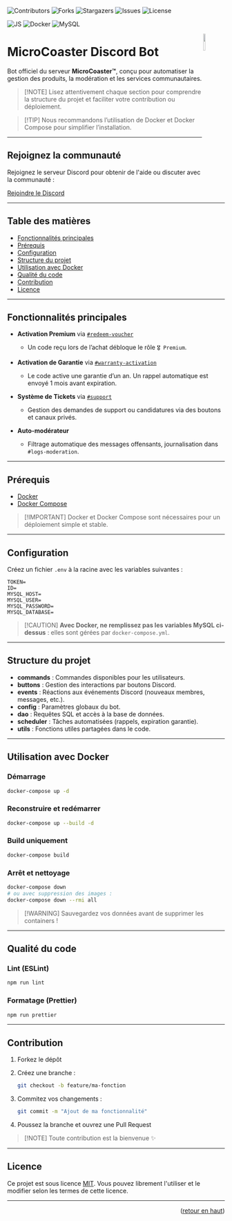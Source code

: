 ![Contributors](https://img.shields.io/github/contributors/microcoaster/discord-bot.svg?style=for-the-badge)
![Forks](https://img.shields.io/github/forks/microcoaster/discord-bot.svg?style=for-the-badge)
![Stargazers](https://img.shields.io/github/stars/microcoaster/discord-bot.svg?style=for-the-badge)
![Issues](https://img.shields.io/github/issues/microcoaster/discord-bot.svg?style=for-the-badge)
![License](https://img.shields.io/github/license/microcoaster/discord-bot.svg?style=for-the-badge)

![JS](https://img.shields.io/badge/JS-20232A?style=for-the-badge\&logo=javascript\&logoColor=f1c513)
![Docker](https://img.shields.io/badge/Docker-20232A?style=for-the-badge\&logo=docker\&logoColor=1D63ED)
![MySQL](https://img.shields.io/badge/MySQL-20232A?style=for-the-badge\&logo=mysql\&logoColor=00758f)

<img src="https://media.discordapp.net/attachments/1387054323925651668/1387054412253630505/245e2a9ca9588591ba21607d59a1532e.png?ex=685bf296&is=685aa116&hm=a732cc20410d0c807eebd1adb5ad66cdde5bc349d4ce1d18fb2b104dbe8e93ce&=&format=webp&quality=lossless" align="right" width="10%" />

# MicroCoaster Discord Bot

Bot officiel du serveur **MicroCoaster™**, conçu pour automatiser la gestion des produits, la modération et les services communautaires.

> \[!NOTE]
> Lisez attentivement chaque section pour comprendre la structure du projet et faciliter votre contribution ou déploiement.

> \[!TIP]
> Nous recommandons l’utilisation de Docker et Docker Compose pour simplifier l’installation.

---

## Rejoignez la communauté

Rejoignez le serveur Discord pour obtenir de l'aide ou discuter avec la communauté :

[Rejoindre le Discord](https://discord.gg/NXqd4eYYQf)

---

## Table des matières

* [Fonctionnalités principales](#fonctionnalités-principales)
* [Prérequis](#prérequis)
* [Configuration](#configuration)
* [Structure du projet](#structure-du-projet)
* [Utilisation avec Docker](#utilisation-avec-docker)
* [Qualité du code](#qualité-du-code)
* [Contribution](#contribution)
* [Licence](#licence)

---

## Fonctionnalités principales

* **Activation Premium** via [`#redeem-voucher`](https://discord.com/channels/1103592569360891954/1382644266026663946)

  * Un code reçu lors de l’achat débloque le rôle `🎖️ Premium`.

* **Activation de Garantie** via [`#warranty-activation`](https://discord.com/channels/1103592569360891954/1382644556901781555)

  * Le code active une garantie d’un an. Un rappel automatique est envoyé 1 mois avant expiration.

* **Système de Tickets** via [`#support`](https://discord.com/channels/1103592569360891954/1382647557888675841)

  * Gestion des demandes de support ou candidatures via des boutons et canaux privés.

* **Auto-modérateur**

  * Filtrage automatique des messages offensants, journalisation dans `#logs-moderation`.

---

## Prérequis

* [Docker](https://docs.docker.com/get-docker/)
* [Docker Compose](https://docs.docker.com/compose/install/)

> \[!IMPORTANT]
> Docker et Docker Compose sont nécessaires pour un déploiement simple et stable.

---

## Configuration

Créez un fichier `.env` à la racine avec les variables suivantes :

```dotenv
TOKEN=
ID=
MYSQL_HOST=
MYSQL_USER=
MYSQL_PASSWORD=
MYSQL_DATABASE=
```

> \[!CAUTION]
> **Avec Docker, ne remplissez pas les variables MySQL ci-dessus** : elles sont gérées par `docker-compose.yml`.

---

## Structure du projet

* **commands** : Commandes disponibles pour les utilisateurs.
* **buttons** : Gestion des interactions par boutons Discord.
* **events** : Réactions aux événements Discord (nouveaux membres, messages, etc.).
* **config** : Paramètres globaux du bot.
* **dao** : Requêtes SQL et accès à la base de données.
* **scheduler** : Tâches automatisées (rappels, expiration garantie).
* **utils** : Fonctions utiles partagées dans le code.

---

## Utilisation avec Docker

### Démarrage

```bash
docker-compose up -d
```

### Reconstruire et redémarrer

```bash
docker-compose up --build -d
```

### Build uniquement

```bash
docker-compose build
```

### Arrêt et nettoyage

```bash
docker-compose down
# ou avec suppression des images :
docker-compose down --rmi all
```

> \[!WARNING]
> Sauvegardez vos données avant de supprimer les containers !

---

## Qualité du code

### Lint (ESLint)

```bash
npm run lint
```

### Formatage (Prettier)

```bash
npm run prettier
```

---

## Contribution

1. Forkez le dépôt
2. Créez une branche :

   ```bash
   git checkout -b feature/ma-fonction
   ```
3. Commitez vos changements :

   ```bash
   git commit -m "Ajout de ma fonctionnalité"
   ```
4. Poussez la branche et ouvrez une Pull Request

> \[!NOTE]
> Toute contribution est la bienvenue ✨

---

## Licence

Ce projet est sous licence [MIT](./LICENSE).
Vous pouvez librement l'utiliser et le modifier selon les termes de cette licence.

---

<p align="right">(<a href="#microcoaster-discord-bot">retour en haut</a>)</p>
